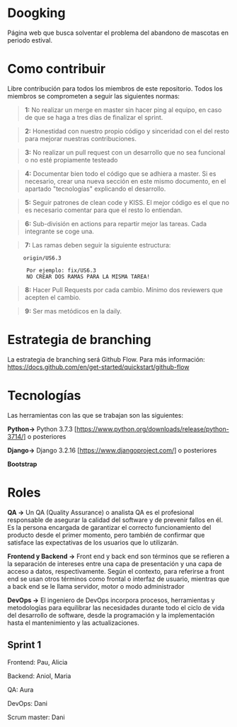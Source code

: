 # Doogking
Página web que busca solventar el problema del abandono de mascotas en periodo estival.
# Como contribuir

Libre contribución para todos los miembros de este repositorio. Todos los miembros se comprometen a seguir las siguientes normas:
> **1:**  No realizar un merge en master sin hacer ping al equipo, en caso de que se haga a tres días de finalizar el sprint.

> **2:** Honestidad con nuestro propio código y sinceridad con el del resto para mejorar nuestras contribuciones.

>  **3:** No realizar un pull request con un desarrollo que no sea funcional o no esté propiamente testeado

>  **4:** Documentar bien todo el código que se adhiera a master. Si es necesario, crear una nueva sección en este mismo documento, en el apartado "tecnologías" explicando el desarrollo.

>  **5:** Seguir patrones de clean code y KISS. El mejor código es el que no es necesario comentar para que el resto lo entiendan.


>  **6:** Sub-división en actions para repartir mejor las tareas. Cada integrante se coge una.


>  **7:** Las ramas deben seguir la siguiente estructura:
         
         origin/US6.3
          
          Por ejemplo: fix/US6.3
          NO CREAR DOS RAMAS PARA LA MISMA TAREA!
          
>  **8:** Hacer Pull Requests por cada cambio. Mínimo dos reviewers que acepten el cambio.


>  **9:** Ser mas metódicos en la daily.


# Estrategia de branching

La estrategia de branching será Github Flow. Para más información:
https://docs.github.com/en/get-started/quickstart/github-flow


# Tecnologías

Las herramientas con las que se trabajan son las siguientes:

**Python->** Python 3.7.3 [https://www.python.org/downloads/release/python-3714/] o posteriores

**Django->** Django 3.2.16 [https://www.djangoproject.com/] o posteriores

**Bootstrap**

# Roles
**QA ->** Un QA (Quality Assurance) o analista QA es el profesional responsable de asegurar la calidad del software y de prevenir fallos en él. Es la persona encargada de garantizar el correcto funcionamiento del producto desde el primer momento, pero también de confirmar que satisface las expectativas de los usuarios que lo utilizarán. 

**Frontend y Backend ->** Front end y back end son términos que se refieren a la separación de intereses entre una capa de presentación y una capa de acceso a datos, respectivamente. Según el contexto, para referirse a front end se usan otros términos como frontal o interfaz de usuario, mientras que a back end se le llama servidor, motor o modo administrador 

**DevOps ->** El ingeniero de DevOps incorpora procesos, herramientas y metodologías para equilibrar las necesidades durante todo el ciclo de vida del desarrollo de software, desde la programación y la implementación hasta el mantenimiento y las actualizaciones.
## Sprint 1

Frontend: Pau, Alicia

Backend: Aniol, Maria

QA: Aura

DevOps: Dani

Scrum master: Dani
